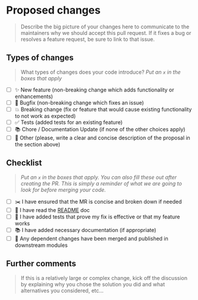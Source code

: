 # Proposed changes

> Describe the big picture of your changes here to communicate to the maintainers why we should accept this pull request. If it fixes a bug or resolves a feature request, be sure to link to that issue.

## Types of changes

> What types of changes does your code introduce?
> _Put an `x` in the boxes that apply_

- [ ] ✨ New feature (non-breaking change which adds functionality or enhancements)
- [ ] 🐛 Bugfix (non-breaking change which fixes an issue)
- [ ] 💥 Breaking change (fix or feature that would cause existing functionality to not work as expected)
- [ ] ✅ Tests (added tests for an existing feature)
- [ ] 📚 Chore / Documentation Update (if none of the other choices apply)
- [ ] 🙌 Other (please, write a clear and concise description of the proposal in the section above)

## Checklist

> _Put an `x` in the boxes that apply. You can also fill these out after creating the PR. This is simply a reminder of what we are going to look for before merging your code._

- [ ] :scissors: I have ensured that the MR is concise and broken down if needed
- [ ] 👀 I have read the [README](../README.md) doc
- [ ] 🧪 I have added tests that prove my fix is effective or that my feature works
- [ ] 📚 I have added necessary documentation (if appropriate)
- [ ] 🔀 Any dependent changes have been merged and published in downstream modules

## Further comments

> If this is a relatively large or complex change, kick off the discussion by explaining why you chose the solution you did and what alternatives you considered, etc...
